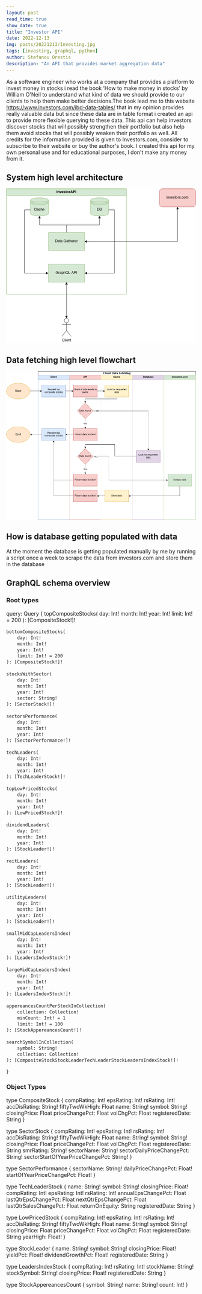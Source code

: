 ```yaml
---
layout: post
read_time: true
show_date: true
title: "Investor API"
date: 2022-12-13
img: posts/20221213/Investing.jpg
tags: [investing, graphql, python]
author: Stefanou Orestis
description: "An API that provides market aggregation data"
---
```

As a software engineer who works at a company that provides a platform to invest money in stocks i read the book ‘How to make money in stocks’ by William O'Neil to understand what kind of data we should provide to our clients to help them make better decisions.The book lead me to this website https://www.investors.com/ibd-data-tables/ that in my opinion provides really valuable data but since these data are in table format i created an api to provide more flexible querying to these data. This api can help investors discover stocks that will possibly strengthen their portfolio but also help them avoid stocks that will possibly weaken their portfolio as well. All credits for the information provided is given to Investors.com, consider to subscribe to their website or buy the author's book. I created this api for my own personal use and for educational purposes, I don't make any money from it.

## System high level architecture

<center><img src='./assets/img/posts/20221213/architecture.png'></center>


## Data fetching high level flowchart

<center><img src='./assets/img/posts/20221213/flowchart1.png'></center>


## How is database getting populated with data
At the moment the database is getting populated manually by me by running a script once a week to scrape the data from investors.com and store them in the database

## GraphQL schema overview

### Root types
query: Query {
    topCompositeStocks(
        day: Int!
        month: Int!
        year: Int!
        limit: Int! = 200
    ): [CompositeStock!]!

    bottomCompositeStocks(
        day: Int!
        month: Int!
        year: Int!
        limit: Int! = 200
    ): [CompositeStock!]!

    stocksWithSector(
        day: Int!
        month: Int!
        year: Int!
        sector: String!
    ): [SectorStock!]!

    sectorsPerformance(
        day: Int!
        month: Int!
        year: Int!
    ): [SectorPerformance!]!

    techLeaders(
        day: Int!
        month: Int!
        year: Int!
    ): [TechLeaderStock!]!

    topLowPricedStocks(
        day: Int!
        month: Int!
        year: Int!
    ): [LowPricedStock!]!

    dividendLeaders(
        day: Int!
        month: Int!
        year: Int!
    ): [StockLeader!]!

    reitLeaders(
        day: Int!
        month: Int!
        year: Int!
    ): [StockLeader!]!

    utilityLeaders(
        day: Int!
        month: Int!
        year: Int!
    ): [StockLeader!]!

    smallMidCapLeadersIndex(
        day: Int!
        month: Int!
        year: Int!
    ): [LeadersIndexStock!]!

    largeMidCapLeadersIndex(
        day: Int!
        month: Int!
        year: Int!
    ): [LeadersIndexStock!]!

    appereancesCountPerStockInCollection(
        collection: Collection!
        minCount: Int! = 1
        limit: Int! = 100
    ): [StockAppereancesCount!]!

    searchSymbolInCollection(
        symbol: String!
        collection: Collection!
    ): [CompositeStockStockLeaderTechLeaderStockLeadersIndexStock!]!
}

### Object Types
type CompositeStock {
    compRating: Int!
    epsRating: Int!
    rsRating: Int!
    accDisRating: String!
    fiftyTwoWkHigh: Float
    name: String!
    symbol: String!
    closingPrice: Float
    priceChangePct: Float
    volChgPct: Float
    registeredDate: String
}

type SectorStock {
    compRating: Int!
    epsRating: Int!
    rsRating: Int!
    accDisRating: String!
    fiftyTwoWkHigh: Float
    name: String!
    symbol: String!
    closingPrice: Float
    priceChangePct: Float
    volChgPct: Float
    registeredDate: String
    smrRating: String!
    sectorName: String!
    sectorDailyPriceChangePct: String!
    sectorStartOfYearPriceChangePct: String!
}

type SectorPerformance {
    sectorName: String!
    dailyPriceChangePct: Float!
    startOfYearPriceChangePct: Float!
}

type TechLeaderStock {
    name: String!
    symbol: String!
    closingPrice: Float!
    compRating: Int!
    epsRating: Int!
    rsRating: Int!
    annualEpsChangePct: Float
    lastQtrEpsChangePct: Float
    nextQtrEpsChangePct: Float
    lastQtrSalesChangePct: Float
    returnOnEquity: String
    registeredDate: String
}

type LowPricedStock {
    compRating: Int!
    epsRating: Int!
    rsRating: Int!
    accDisRating: String!
    fiftyTwoWkHigh: Float
    name: String!
    symbol: String!
    closingPrice: Float
    priceChangePct: Float
    volChgPct: Float
    registeredDate: String
    yearHigh: Float!
}

type StockLeader {
    name: String!
    symbol: String!
    closingPrice: Float!
    yieldPct: Float!
    dividendGrowthPct: Float!
    registeredDate: String
}

type LeadersIndexStock {
    compRating: Int!
    rsRating: Int!
    stockName: String!
    stockSymbol: String!
    closingPrice: Float!
    registeredDate: String
}

type StockAppereancesCount {
    symbol: String!
    name: String!
    count: Int!
}
